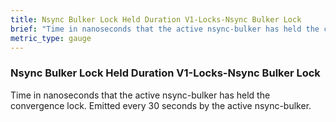 ```yaml
---
title: Nsync Bulker Lock Held Duration V1-Locks-Nsync Bulker Lock
brief: "Time in nanoseconds that the active nsync-bulker has held the convergence lock. Emitted every 30 seconds by the active nsync-bulker."
metric_type: gauge
---
```


### Nsync Bulker Lock Held Duration V1-Locks-Nsync Bulker Lock

Time in nanoseconds that the active nsync-bulker has held the convergence lock. Emitted every 30 seconds by the active nsync-bulker.

